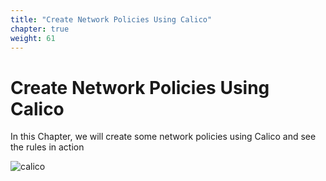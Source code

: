 ```yaml
---
title: "Create Network Policies Using Calico"
chapter: true
weight: 61
---
```


# Create Network Policies Using Calico

In this Chapter, we will create some network policies using Calico and see the rules in action

![calico](/images/calico-chapter-image.png)